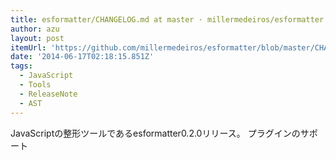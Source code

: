 ```yaml
---
title: esformatter/CHANGELOG.md at master · millermedeiros/esformatter
author: azu
layout: post
itemUrl: 'https://github.com/millermedeiros/esformatter/blob/master/CHANGELOG.md#v020-2014-06-16'
date: '2014-06-17T02:18:15.851Z'
tags:
  - JavaScript
  - Tools
  - ReleaseNote
  - AST
---
```

JavaScriptの整形ツールであるesformatter0.2.0リリース。
プラグインのサポート
